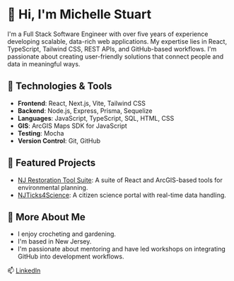# 👋 Hi, I'm Michelle Stuart

I'm a Full Stack Software Engineer with over five years of experience developing scalable, data-rich web applications. My expertise lies in React, TypeScript, Tailwind CSS, REST APIs, and GitHub-based workflows. I'm passionate about creating user-friendly solutions that connect people and data in meaningful ways.

## 🔧 Technologies & Tools

- **Frontend**: React, Next.js, Vite, Tailwind CSS
- **Backend**: Node.js, Express, Prisma, Sequelize
- **Languages**: JavaScript, TypeScript, SQL, HTML, CSS
- **GIS**: ArcGIS Maps SDK for JavaScript
- **Testing**: Mocha
- **Version Control**: Git, GitHub

## 📌 Featured Projects

- [NJ Restoration Tool Suite](https://github.com/mstuart1/nj-restoration-tool-suite): A suite of React and ArcGIS-based tools for environmental planning.
- [NJTicks4Science](https://github.com/mstuart1/njticks4science): A citizen science portal with real-time data handling.

## 🌱 More About Me

- I enjoy crocheting and gardening.
- I'm based in New Jersey.
- I'm passionate about mentoring and have led workshops on integrating GitHub into development workflows.

📫 [LinkedIn](https://www.linkedin.com/in/michelle-stuart-220ab940)
